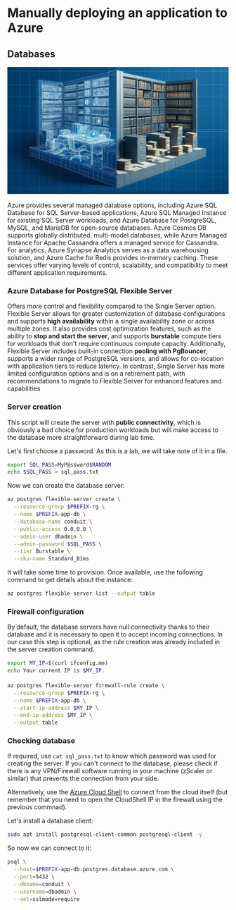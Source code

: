 # Manually deploying an application to Azure

## Databases

![Blueprint of an archive](images/blueprint-archive.jpg)

Azure provides several managed database options, including Azure SQL Database for SQL Server-based applications, Azure SQL Managed Instance for existing SQL Server workloads, and Azure Database for PostgreSQL, MySQL, and MariaDB for open-source databases. Azure Cosmos DB supports globally distributed, multi-model databases, while Azure Managed Instance for Apache Cassandra offers a managed service for Cassandra. For analytics, Azure Synapse Analytics serves as a data warehousing solution, and Azure Cache for Redis provides in-memory caching. These services offer varying levels of control, scalability, and compatibility to meet different application requirements.


### Azure Database for PostgreSQL Flexible Server

Offers more control and flexibility compared to the Single Server option. Flexible Server allows for greater customization of database configurations and supports **high availability** within a single availability zone or across multiple zones. It also provides cost optimization features, such as the ability to **stop and start the server**, and supports **burstable** compute tiers for workloads that don't require continuous compute capacity. Additionally, Flexible Server includes built-in connection **pooling with PgBouncer**, supports a wider range of PostgreSQL versions, and allows for co-location with application tiers to reduce latency. In contrast, Single Server has more limited configuration options and is on a retirement path, with recommendations to migrate to Flexible Server for enhanced features and capabilities

### Server creation

This script will create the server with **public connectivity**, which is obviously a bad choice for production workloads but will make access to the database more straightforward during lab time.

Let's first choose a password. As this is a lab, we will take note of it in a file.

```bash
export SQL_PASS=MyP@ssword$RANDOM
echo $SQL_PASS > sql_pass.txt
```

Now we can create the database server:

```bash
az postgres flexible-server create \
  --resource-group $PREFIX-rg \
  --name $PREFIX-app-db \
  --database-name conduit \
  --public-access 0.0.0.0 \
  --admin-user dbadmin \
  --admin-password $SQL_PASS \
  --tier Burstable \
  --sku-name Standard_B1ms 
```

It will take some time to provision. Once available, use the following command to get
details about the instance:

```bash
az postgres flexible-server list --output table  
```

### Firewall configuration

By default, the database servers have null connectivity thanks to their database and it is
necessary to open it to accept incoming connections. In our case
this step is optional, as the rule creation was already included in the server creation command.

```bash
export MY_IP=$(curl ifconfig.me)
echo Your current IP is $MY_IP.

az postgres flexible-server firewall-rule create \
  --resource-group $PREFIX-rg \
  --name $PREFIX-app-db \
  --start-ip-address $MY_IP \
  --end-ip-address $MY_IP \
  --output table
```

### Checking database

If required, use `cat sql_pass.txt` to know which password was used for creating the server.
If you can't connect to the database, please check if there is any VPN/Firewall software running in your
machine (zScaler or similar) that prevents the connection from your side.

Alternatively, use the [Azure Cloud Shell](https://portal.azure.com/#cloudshell/) to connect from the
cloud itself (but remember that you need to open the CloudShell IP in the firewall using the previous
commnad).

Let's install a database client:

```bash
sudo apt install postgresql-client-common postgresql-client -y
```

So now we can connect to it:

```bash
psql \
  --host=$PREFIX-app-db.postgres.database.azure.com \
  --port=5432 \
  --dbname=conduit \
  --username=dbadmin \
  --set=sslmode=require
```

